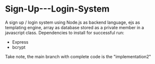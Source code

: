 # Sign-Up---Login-System
A sign up / login system using Node.js as backend language, ejs as templating engine, array as database stored as a private member in a javascript class.
Dependencies to install for successful run:
- Express
- bcrypt

Take note, the main branch with complete code is the "implementation2"
